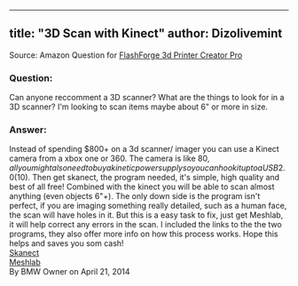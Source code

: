 
---
title:  "3D Scan with Kinect"
author: Dizolivemint
---
Source: Amazon Question for [FlashForge 3d Printer Creator Pro](http://amzn.to/2oAJl6Y)
### Question:
Can anyone reccomment a 3D scanner? What are the things to look for in a 3D scanner? I'm looking to scan items maybe about 6" or more in size.  
### Answer:
Instead of spending $800+ on a 3d scanner/ imager you can use a Kinect camera from a xbox one or 360. The camera is like $80, all you might also need to buy a kinetic power supply so you can hook it up to a USB 2.0 ($10). Then get skanect, the program needed, it's simple, high quality and best of all free! Combined with the kinect you will be able to scan almost anything (even objects 6"+). The only down side is the program isn't perfect, if you are imaging something really detailed, such as a human face, the scan will have holes in it. But this is a easy task to fix, just get Meshlab, it will help correct any errors in the scan. I included the links to the the two programs, they also offer more info on how this process works. Hope this helps and saves you som cash!    
[Skanect](http://skanect.occipital.com)  
[Meshlab](http://meshlab.sourceforge.net)  
By BMW Owner on April 21, 2014
